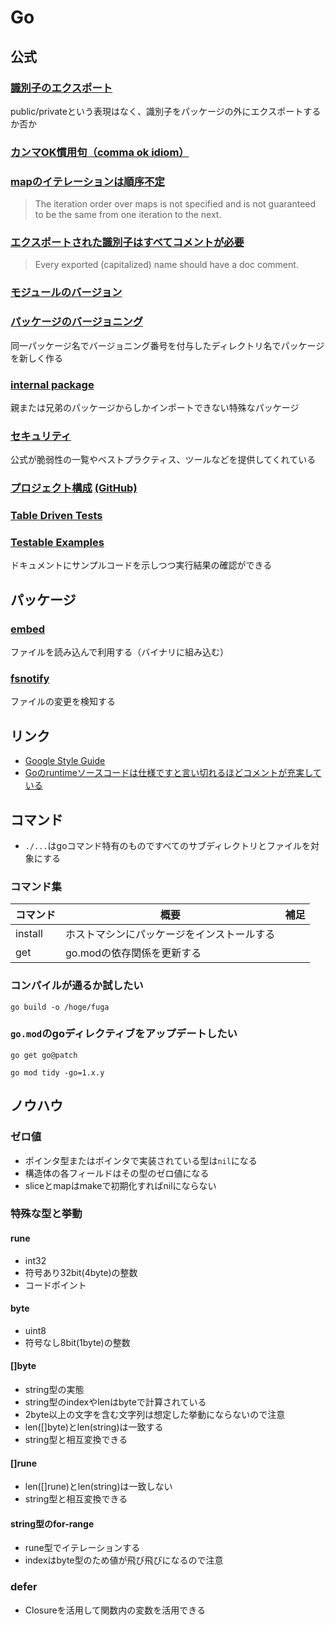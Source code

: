 # Go

## 公式

### [識別子のエクスポート](https://go.dev/ref/spec#Exported_identifiers)

public/privateという表現はなく、識別子をパッケージの外にエクスポートするか否か

### [カンマOK慣用句（comma ok idiom）](https://go.dev/doc/effective_go#maps)

### [mapのイテレーションは順序不定](https://go.dev/ref/spec#For_statements)

> The iteration order over maps is not specified and is not guaranteed to be the same from one iteration to the next.

### [エクスポートされた識別子はすべてコメントが必要](https://tip.golang.org/doc/comment)

> Every exported (capitalized) name should have a doc comment.

### [モジュールのバージョン](https://go.dev/doc/modules/version-numbers)

### [パッケージのバージョニング](https://cs.opensource.google/go/go/+/master:src/math/rand/v2/rand.go)

同一パッケージ名でバージョニング番号を付与したディレクトリ名でパッケージを新しく作る

### [internal package](https://go.dev/doc/go1.4#internalpackages)

親または兄弟のパッケージからしかインポートできない特殊なパッケージ

### [セキュリティ](https://go.dev/doc/security/)

公式が脆弱性の一覧やベストプラクティス、ツールなどを提供してくれている

### [プロジェクト構成](https://go.dev/doc/modules/layout) [(GitHub)](https://github.com/golang-standards/project-layout/blob/master/README_ja.md)

### [Table Driven Tests](https://go.dev/wiki/TableDrivenTests)

### [Testable Examples](https://go.dev/blog/examples)

ドキュメントにサンプルコードを示しつつ実行結果の確認ができる

## パッケージ

### [embed](https://pkg.go.dev/embed)

ファイルを読み込んで利用する（バイナリに組み込む）

### [fsnotify](https://pkg.go.dev/github.com/fsnotify/fsnotify)

ファイルの変更を検知する

## リンク

* [Google Style Guide](https://google.github.io/styleguide/go/)
* [Goのruntimeソースコードは仕様ですと言い切れるほどコメントが充実している](https://x.com/yuroyoro/status/1844317697275986225)

## コマンド

* `./...`はgoコマンド特有のものですべてのサブディレクトリとファイルを対象にする

### コマンド集

|コマンド|概要|補足|
|-|-|-|
|install|ホストマシンにパッケージをインストールする| |
|get|go.modの依存関係を更新する| |

### コンパイルが通るか試したい

`go build -o /hoge/fuga`

### `go.mod`のgoディレクティブをアップデートしたい

`go get go@patch`

`go mod tidy -go=1.x.y`

## ノウハウ

### ゼロ値

* ポインタ型またはポインタで実装されている型は`nil`になる
* 構造体の各フィールドはその型のゼロ値になる
* sliceとmapはmakeで初期化すればnilにならない

### 特殊な型と挙動

#### rune

* int32
* 符号あり32bit(4byte)の整数
* コードポイント

#### byte

* uint8
* 符号なし8bit(1byte)の整数

#### []byte

* string型の実態
* string型のindexやlenはbyteで計算されている
* 2byte以上の文字を含む文字列は想定した挙動にならないので注意
* len([]byte)とlen(string)は一致する
* string型と相互変換できる

#### []rune

* len([]rune)とlen(string)は一致しない
* string型と相互変換できる

#### string型のfor-range

* rune型でイテレーションする
* indexはbyte型のため値が飛び飛びになるので注意

### defer

* Closureを活用して関数内の変数を活用できる
